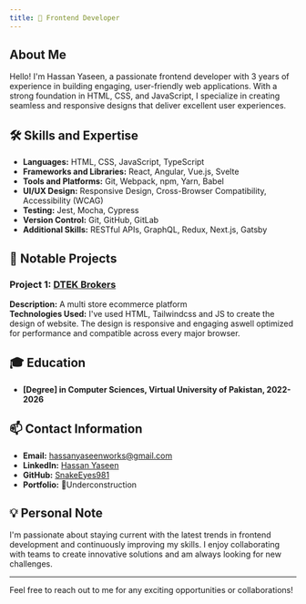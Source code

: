 ```yaml
---
title: 👋 Frontend Developer
---
```

## About Me

Hello! I'm Hassan Yaseen, a passionate frontend developer with 3 years of experience in building engaging, user-friendly web applications. With a strong foundation in HTML, CSS, and JavaScript, I specialize in creating seamless and responsive designs that deliver excellent user experiences.

## 🛠️ Skills and Expertise

- **Languages:** HTML, CSS, JavaScript, TypeScript
- **Frameworks and Libraries:** React, Angular, Vue.js, Svelte
- **Tools and Platforms:** Git, Webpack, npm, Yarn, Babel
- **UI/UX Design:** Responsive Design, Cross-Browser Compatibility, Accessibility (WCAG)
- **Testing:** Jest, Mocha, Cypress
- **Version Control:** Git, GitHub, GitLab
- **Additional Skills:** RESTful APIs, GraphQL, Redux, Next.js, Gatsby

## 🌟 Notable Projects

### Project 1: [DTEK Brokers](https://dtekbrokers.com)
**Description:** A multi store ecommerce platform  
**Technologies Used:** I've used HTML, Tailwindcss and JS to create the design of website. The design is responsive and engaging aswell optimized for performance and compatible across every major browser.

## 🎓 Education

- **[Degree] in Computer Sciences, Virtual University of Pakistan, 2022-2026**

## 📫 Contact Information

- **Email:** hassanyaseenworks@gmail.com
- **LinkedIn:** [Hassan Yaseen](https://www.linkedin.com/in/hassanyaseen981)
- **GitHub:** [SnakeEyes981](https://github.com/snakeeyes981)
- **Portfolio:** 🚧Underconstruction

## 💡 Personal Note

I'm passionate about staying current with the latest trends in frontend development and continuously improving my skills. I enjoy collaborating with teams to create innovative solutions and am always looking for new challenges.

---

Feel free to reach out to me for any exciting opportunities or collaborations!

